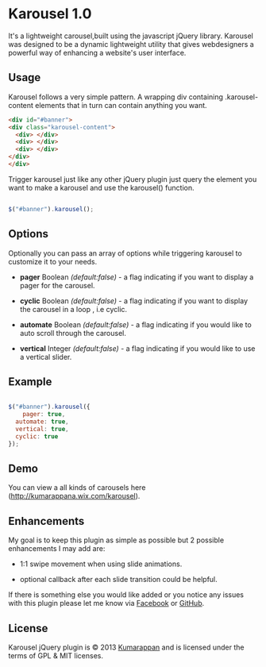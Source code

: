 # Karousel 1.0
It's a lightweight carousel,built using the javascript jQuery library. Karousel was designed to be a dynamic lightweight utility that gives webdesigners a powerful way of enhancing a website's user interface.

## Usage
Karousel follows a very simple pattern. A wrapping div containing .karousel-content elements that in turn can contain anything you want.

``` html
<div id="#banner">
<div class="karousel-content">
  <div> </div>
  <div> </div>
  <div> </div>
</div>
</div>
```

Trigger karousel just like any other jQuery plugin just query the element you want to make a karousel and use the karousel() function.

``` js

$("#banner").karousel();

```

## Options

Optionally you can pass an array of options while triggering karousel to customize it to your needs. 

- **pager** Boolean *(default:false)* - a flag indicating if you want to display a pager for the carousel.

-	**cyclic** Boolean *(default:false)* - a flag indicating if you want to display the carousel in a loop , i.e cyclic.

- **automate** Boolean *(default:false)* - a flag indicating if you would like to auto scroll through the carousel.

-	**vertical** Integer *(default:false)* - a flag indicating if you would like to use a vertical slider. 




## Example

``` js

$("#banner").karousel({
	pager: true,
  automate: true,
  vertical: true,
  cyclic: true
});

```

## Demo

You can view a all kinds of carousels here (http://kumarappana.wix.com/karousel).


## Enhancements
My goal is to keep this plugin as simple as possible but 2 possible enhancements I may add are:

- 1:1 swipe movement when using slide animations.

- optional callback after each slide transition could be helpful.

If there is something else you would like added or you notice any issues with this plugin please let me know via [Facebook](http://facebook.com/kumarappan.arumugam) or [GitHub](http://github.com/kumarappanA).


## License
Karousel jQuery plugin is &copy; 2013 [Kumarappan](http://kumarappan.co.nf) and is licensed under the terms of GPL &amp; MIT licenses.  
